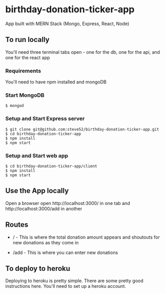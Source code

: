 # birthday-donation-ticker-app

App built with MERN Stack (Mongo, Express, React, Node)

## To run locally
You'll need three terminal tabs open - one for the db, one for the api, and one for the react app

### Requirements
You'll need to have npm installed and mongoDB

### Start MongoDB
```
$ mongod
```
### Setup and Start Express server
```
$ git clone git@github.com:steve52/birthday-donation-ticker-app.git
$ cd birthday-donation-ticker-app
$ npm install
$ npm start
```

### Setup and Start web app
```
$ cd birthday-donation-ticker-app/client
$ npm install
$ npm start
```

## Use the App locally

Open a browser open http://localhost:3000/ in one tab and http://localhost:3000/add in another

## Routes 

* / - This is where the total donation amount appears and shoutouts for new donations as they come in

* /add - This is where you can enter new donations

## To deploy to heroku
Deploying to heroku is pretty simple. There are some pretty good instructions here. You'll need to set up a heroku account. 
